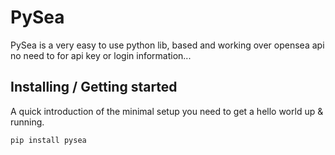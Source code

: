 # PySea
PySea is a very easy to use python lib, based and working over opensea api no need to for api key or login information...


## Installing / Getting started

A quick introduction of the minimal setup you need to get a hello world up &
running.

```
pip install pysea
```
